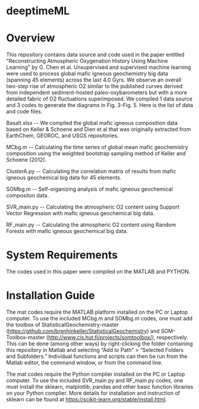 # deeptimeML

# Overview

This repository contains data source and code used in the paper entitled "Reconstructing Atmospheric Oxygenation History Using Machine Learning" by G. Chen et al. Unsupervised and supervised machine learning were used to process global mafic igneous geochemistry big data (spanning 45 elements) across the last 4.0 Gyrs. We observe an overall two-step rise of atmospheric O2 similar to the published curves derived from independent sediment-hosted paleo-oxybarometers but with a more detailed fabric of O2 fluctuations superimposed. We compiled 1 data source and 3 codes to generate the diagrams in Fig. 3-Fig. 5. Here is the list of data and code files.

Basalt.xlsx -- We compiled the global mafic igneous composition data based on Keller & Schoene and Dien et al that was originally extracted from EarthChem, GEOROC, and USGS repositories. 

MCbg.m -- Calculating the time series of global mean mafic geochemistry composition using the weighted bootstrap sampling method of Keller and Schoene (2012).

ClusterA.py -- Calculating the correlation matrix of results from mafic igneous geochemical big data for 45 elements.

SOMbg.m -- Self-organizing analysis of mafic igneous geochemical compositon data.

SVR_main.py -- Calculating the atmospheric O2 content using Support Vector Regression with mafic igneous geochemical big data.

RF_main.py -- Calculating the atmospheric O2 content using Random Forests with mafic igneous geochemical big data.

# System Requirements

The codes used in this paper were compiled on the MATLAB and PYTHON.

# Installation Guide

The mat codes require the MATLAB platform installed on the PC or Laptop computer. To use the included MCbg.m and SOMbg.m codes, one must add the toolbox of StatisticalGeochemistry-master (https://github.com/brenhinkeller/StatisticalGeochemistry) and SOM-Toolbox-master (http://www.cis.hut.fi/projects/somtoolbox/), respectively. This can be done (among other ways) by right-clicking the folder containing this repository in Matlab and selecting “Add to Path” > “Selected Folders and Subfolders.” Individual functions and scripts can then be run from the Matlab editor, the command window, or from the command line.

The mat codes require the Python complier installed on the PC or Laptop computer. To use the included SVR_main.py and RF_main.py codes, one must install the sklearn, matplotlib, pandas and other basic function libraries on your Python complier. More details for installation and instruction of sklearn can be found at  https://scikit-learn.org/stable/install.html.


